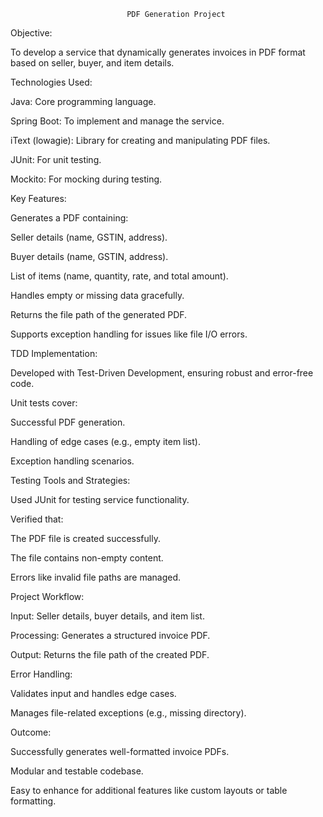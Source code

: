                               PDF Generation Project

Objective:

To develop a service that dynamically generates invoices in PDF format based on seller, buyer, and item details.

Technologies Used:

Java: Core programming language.

Spring Boot: To implement and manage the service.

iText (lowagie): Library for creating and manipulating PDF files.

JUnit: For unit testing.

Mockito: For mocking during testing.


Key Features:

Generates a PDF containing:

Seller details (name, GSTIN, address).

Buyer details (name, GSTIN, address).

List of items (name, quantity, rate, and total amount).

Handles empty or missing data gracefully.

Returns the file path of the generated PDF.

Supports exception handling for issues like file I/O errors.

TDD Implementation:

Developed with Test-Driven Development, ensuring robust and error-free code.

Unit tests cover:

Successful PDF generation.

Handling of edge cases (e.g., empty item list).

Exception handling scenarios.

Testing Tools and Strategies:

Used JUnit for testing service functionality.

Verified that:

The PDF file is created successfully.

The file contains non-empty content.

Errors like invalid file paths are managed.

Project Workflow:

Input: Seller details, buyer details, and item list.

Processing: Generates a structured invoice PDF.

Output: Returns the file path of the created PDF.


Error Handling:

Validates input and handles edge cases.

Manages file-related exceptions (e.g., missing directory).


Outcome:

Successfully generates well-formatted invoice PDFs.

Modular and testable codebase.

Easy to enhance for additional features like custom layouts or table formatting.
